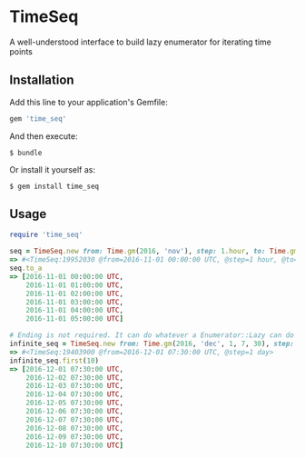 # TimeSeq

A well-understood interface to build lazy enumerator for iterating time points

## Installation

Add this line to your application's Gemfile:

```ruby
gem 'time_seq'
```

And then execute:

    $ bundle

Or install it yourself as:

    $ gem install time_seq

## Usage

```ruby
require 'time_seq'

seq = TimeSeq.new from: Time.gm(2016, 'nov'), step: 1.hour, to: Time.gm(2016, 'nov', 1, 5)
=> #<TimeSeq:19952030 @from=2016-11-01 00:00:00 UTC, @step=1 hour, @to=2016-11-01 05:00:00 UTC>
seq.to_a
=> [2016-11-01 00:00:00 UTC,
    2016-11-01 01:00:00 UTC,
    2016-11-01 02:00:00 UTC,
    2016-11-01 03:00:00 UTC,
    2016-11-01 04:00:00 UTC,
    2016-11-01 05:00:00 UTC]

# Ending is not required. It can do whatever a Enumerator::Lazy can do
infinite_seq = TimeSeq.new from: Time.gm(2016, 'dec', 1, 7, 30), step: 1.day
=> #<TimeSeq:19403900 @from=2016-12-01 07:30:00 UTC, @step=1 day>
infinite_seq.first(10)
=> [2016-12-01 07:30:00 UTC,
    2016-12-02 07:30:00 UTC,
    2016-12-03 07:30:00 UTC,
    2016-12-04 07:30:00 UTC,
    2016-12-05 07:30:00 UTC,
    2016-12-06 07:30:00 UTC,
    2016-12-07 07:30:00 UTC,
    2016-12-08 07:30:00 UTC,
    2016-12-09 07:30:00 UTC,
    2016-12-10 07:30:00 UTC]
```
